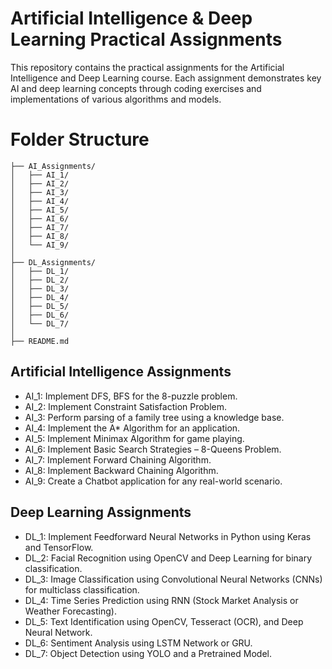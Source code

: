 <h1>Artificial Intelligence & Deep Learning Practical Assignments</h1>

This repository contains the practical assignments for the Artificial Intelligence and Deep Learning course. Each assignment demonstrates key AI and deep learning concepts through coding exercises and implementations of various algorithms and models.

<h1>Folder Structure</h1>

```
├── AI_Assignments/              
│   ├── AI_1/                              
│   ├── AI_2/                               
│   ├── AI_3/                               
│   ├── AI_4/
│   ├── AI_5/
│   ├── AI_6/                              
│   ├── AI_7/
│   ├── AI_8/                               
│   └── AI_9/
│
├── DL_Assignments/
│   ├── DL_1/                             
│   ├── DL_2/
│   ├── DL_3/                               
│   ├── DL_4/                              
│   ├── DL_5/                               
│   ├── DL_6/
│   └── DL_7/
│
├── README.md
```


<h2>Artificial Intelligence Assignments</h2>

- AI_1: Implement DFS, BFS for the 8-puzzle problem.  
- AI_2: Implement Constraint Satisfaction Problem.  
- AI_3: Perform parsing of a family tree using a knowledge base.  
- AI_4: Implement the A* Algorithm for an application.  
- AI_5: Implement Minimax Algorithm for game playing.  
- AI_6: Implement Basic Search Strategies – 8-Queens Problem.  
- AI_7: Implement Forward Chaining Algorithm.  
- AI_8: Implement Backward Chaining Algorithm.  
- AI_9: Create a Chatbot application for any real-world scenario.



<h2>Deep Learning Assignments</h2>

- DL_1: Implement Feedforward Neural Networks in Python using Keras and TensorFlow.
- DL_2: Facial Recognition using OpenCV and Deep Learning for binary classification.
- DL_3: Image Classification using Convolutional Neural Networks (CNNs) for multiclass classification.
- DL_4: Time Series Prediction using RNN (Stock Market Analysis or Weather Forecasting).
- DL_5: Text Identification using OpenCV, Tesseract (OCR), and Deep Neural Network.
- DL_6: Sentiment Analysis using LSTM Network or GRU.
- DL_7: Object Detection using YOLO and a Pretrained Model.
